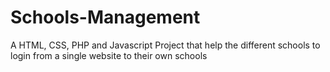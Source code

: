 # Schools-Management
A HTML, CSS, PHP and Javascript Project that help the different schools to login from a single website to their own schools 
